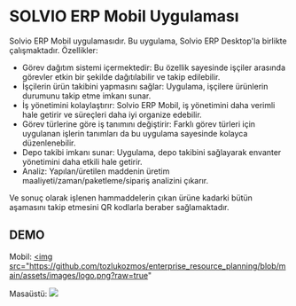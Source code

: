 # SOLVIO ERP Mobil Uygulaması

Solvio ERP Mobil uygulamasıdır. Bu uygulama, Solvio ERP Desktop'la birlikte çalışmaktadır.
Özellikler:

- Görev dağıtım sistemi içermektedir: Bu özellik sayesinde işçiler arasında görevler etkin bir şekilde dağıtılabilir ve takip edilebilir.
- İşçilerin ürün takibini yapmasını sağlar: Uygulama, işçilere ürünlerin durumunu takip etme imkanı sunar.
- İş yönetimini kolaylaştırır: Solvio ERP Mobil, iş yönetimini daha verimli hale getirir ve süreçleri daha iyi organize edebilir.
- Görev türlerine göre iş tanımını değiştirir: Farklı görev türleri için uygulanan işlerin tanımları da bu uygulama sayesinde kolayca düzenlenebilir.
- Depo takibi imkanı sunar: Uygulama, depo takibini sağlayarak envanter yönetimini daha etkili hale getirir.
- Analiz: Yapılan/üretilen maddenin üretim maaliyeti/zaman/paketleme/sipariş analizini çıkarır.

Ve sonuç olarak işlenen hammaddelerin çıkan ürüne kadarki bütün aşamasını takip etmesini QR kodlarla beraber sağlamaktadır.

## DEMO
Mobil: <a title="SOLVIO ERP Mobile App" href="https://www.youtube.com/watch?v=cUIE73fStfI" target="_blank">
  <img
    src="https://github.com/tozlukozmos/enterprise_resource_planning/blob/main/assets/images/logo.png?raw=true"
  >
</a>
Masaüstü: <a title="SOLVIO ERP Desktop App" href="https://www.youtube.com/watch?v=PeQidE56mFg" target="_blank">
  <img
    src="https://firebasestorage.googleapis.com/v0/b/my-first-project-5d32d.appspot.com/o/1690022865829?alt=media&token=a3503cda-c848-494d-90f8-5e23e3bfea2f"
  >
</a>




